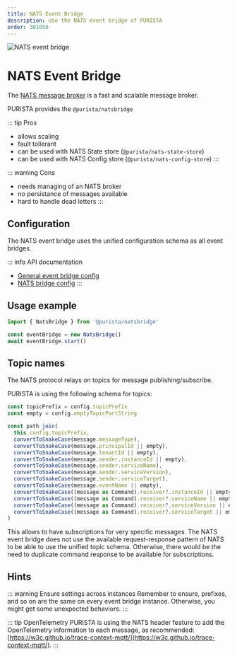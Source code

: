 ```yaml
---
title: NATS Event Bridge
description: Use the NATS event bridge of PURISTA
order: 301050
---
```


![NATS event bridge](/graphic/nats_event_bridge_header.png)

# NATS Event Bridge

The [NATS message broker](https://nats.io/) is a fast and scalable message broker.

PURISTA provides the `@purista/natsbridge`

::: tip Pros

- allows scaling
- fault tollerant
- can be used with NATS State store (`@purista/nats-state-store`)
- can be used with NATS Config store (`@purista/nats-config-store`)
:::

::: warning Cons

- needs managing of an NATS broker
- no persistance of messages available
- hard to handle dead letters
:::

## Configuration

The NATS event bridge uses the unified configuration schema as all event bridges.

::: info API documentation

- [General event bridge config](../../../api/@purista/core/README.md)
- [NATS bridge config](../../../api/@purista/natsbridge/README.md)
:::

## Usage example

```typescript
import { NatsBridge } from '@purista/natsbridge'

const eventBridge = new NatsBridge()
await eventBridge.start()

```

## Topic names

The NATS protocol relays on topics for message publishing/subscribe.

PURISTA is using the following schema for topics:

```typescript
const topicPrefix = config.topicPrefix
const empty = config.emptyTopicPartString

const path join(
  this.config.topicPrefix,
  convertToSnakeCase(message.messageType),
  convertToSnakeCase(message.principalId || empty),
  convertToSnakeCase(message.tenantId || empty),
  convertToSnakeCase(message.sender.instanceId || empty),
  convertToSnakeCase(message.sender.serviceName),
  convertToSnakeCase(message.sender.serviceVersion),
  convertToSnakeCase(message.sender.serviceTarget),
  convertToSnakeCase(message.eventName || empty),
  convertToSnakeCase((message as Command).receiver?.instanceId || empty),
  convertToSnakeCase((message as Command).receiver?.serviceName || empty),
  convertToSnakeCase((message as Command).receiver?.serviceVersion || empty),
  convertToSnakeCase((message as Command).receiver?.serviceTarget || empty),
)
```

This allows to have subscriptions for very specific messages.
The NATS event bridge does not use the available request-response pattern of NATS to be able to use the unified topic schema.
Otherwise, there would be the need to duplicate command response to be available for subscriptions.

## Hints

::: warning Ensure settings across instances
Remember to ensure, prefixes, and so on are the same on every event bridge instance.
Otherwise, you might get some unexpected behaviors.
:::

::: tip OpenTelemetry
PURISTA is using the NATS header feature to add the OpenTelemetry information to each message, as recommended:
[https://w3c.github.io/trace-context-mqtt/](https://w3c.github.io/trace-context-mqtt/).
:::
